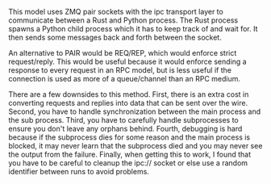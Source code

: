 This model uses ZMQ pair sockets with the ipc transport layer to communicate
between a Rust and Python process. The Rust process spawns a Python child
process which it has to keep track of and wait for. It then sends some messages
back and forth between the socket.

An alternative to PAIR would be REQ/REP, which would enforce strict
request/reply. This would be useful because it would enforce sending a response
to every request in an RPC model, but is less useful if the connection is used
as more of a queue/channel than an RPC medium.

There are a few downsides to this method. First, there is an extra cost in
converting requests and replies into data that can be sent over the wire.
Second, you have to handle synchronization between the main process and the sub
process. Third, you have to carefully handle subprocesses to ensure you don't
leave any orphans behind. Fourth, debugging is hard because if the subprocess
dies for some reason and the main process is blocked, it may never learn that
the subprocess died and you may never see the output from the failure. Finally,
when getting this to work, I found that you have to be careful to cleanup the
ipc:// socket or else use a random identifier between runs to avoid problems.
